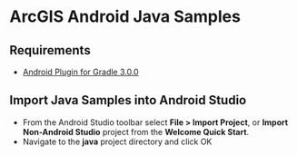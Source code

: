 # ArcGIS Android Java Samples

## Requirements 
- [Android Plugin for Gradle 3.0.0](https://developer.android.com/studio/build/gradle-plugin-3-0-0.html)

## Import Java Samples into Android Studio

- From the Android Studio toolbar select **File > Import Project**, or **Import Non-Android Studio** project from the **Welcome Quick Start**.
- Navigate to the **java** project directory and click OK

